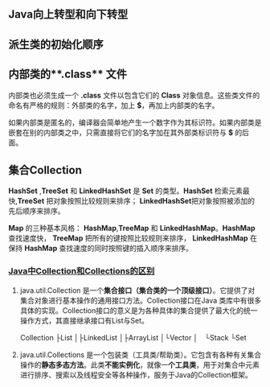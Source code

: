 ## Java向上转型和向下转型

## 派生类的初始化顺序

## 内部类的**.class** 文件

内部类也必须生成一个 **.class** 文件以包含它们的 **Class** 对象信息。这些类文件的命名有严格的规则：外部类的名字，加上 **$**，再加上内部类的名字。

如果内部类是匿名的，编译器会简单地产生一个数字作为其标识符。如果内部类是嵌套在别的内部类之中，只需直接将它们的名字加在其外部类标识符与 **$** 的后面。

## 集合Collection

**HashSet** ,**TreeSet** 和 **LinkedHashSet** 是 **Set** 的类型。**HashSet** 检索元素最快,**TreeSet** 把对象按照比较规则来排序； **LinkedHashSet**把对象按照被添加的先后顺序来排序。

**Map** 的三种基本风格： **HashMap**,**TreeMap** 和 **LinkedHashMap**。**HashMap** 查找速度快， **TreeMap** 把所有的键按照比较规则来排序， **LinkedHashMap** 在保持 **HashMap** 查找速度的同时按照键的插入顺序来排序。

### [Java中Collection和Collections的区别](https://www.cnblogs.com/dashi/p/3597937.html)

1. java.util.Collection 是一个**集合接口（集合类的一个顶级接口）**。它提供了对集合对象进行基本操作的通用接口方法。Collection接口在Java 类库中有很多具体的实现。Collection接口的意义是为各种具体的集合提供了最大化的统一操作方式，其直接继承接口有List与Set。

   Collection 
   ├List 
   │├LinkedList 
   │├ArrayList 
   │└Vector 
   │　└Stack 
   └Set 

2. java.util.Collections 是一个包装类（工具类/帮助类）。它包含有各种有关集合操作的**静态多态方法**。此类**不能实例化**，就像一**个工具类**，用于对集合中元素进行排序、搜索以及线程安全等各种操作，服务于Java的Collection框架。

 